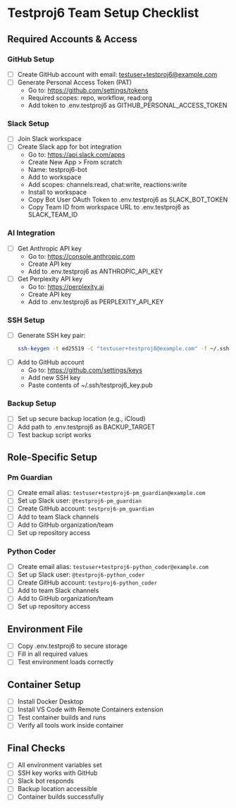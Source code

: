 # Testproj6 Team Setup Checklist

## Required Accounts & Access

### GitHub Setup
- [ ] Create GitHub account with email: testuser+testproj6@example.com
- [ ] Generate Personal Access Token (PAT)
  - Go to: https://github.com/settings/tokens
  - Required scopes: repo, workflow, read:org
  - Add token to .env.testproj6 as GITHUB_PERSONAL_ACCESS_TOKEN

### Slack Setup
- [ ] Join Slack workspace
- [ ] Create Slack app for bot integration
  - Go to: https://api.slack.com/apps
  - Create New App > From scratch
  - Name: testproj6-bot
  - Add to workspace
  - Add scopes: channels:read, chat:write, reactions:write
  - Install to workspace
  - Copy Bot User OAuth Token to .env.testproj6 as SLACK_BOT_TOKEN
  - Copy Team ID from workspace URL to .env.testproj6 as SLACK_TEAM_ID

### AI Integration
- [ ] Get Anthropic API key
  - Go to: https://console.anthropic.com
  - Create API key
  - Add to .env.testproj6 as ANTHROPIC_API_KEY
- [ ] Get Perplexity API key
  - Go to: https://perplexity.ai
  - Create API key
  - Add to .env.testproj6 as PERPLEXITY_API_KEY

### SSH Setup
- [ ] Generate SSH key pair:
  ```bash
  ssh-keygen -t ed25519 -C "testuser+testproj6@example.com" -f ~/.ssh/testproj6_key
  ```
- [ ] Add to GitHub account
  - Go to: https://github.com/settings/keys
  - Add new SSH key
  - Paste contents of ~/.ssh/testproj6_key.pub

### Backup Setup
- [ ] Set up secure backup location (e.g., iCloud)
- [ ] Add path to .env.testproj6 as BACKUP_TARGET
- [ ] Test backup script works

## Role-Specific Setup

### Pm Guardian
- [ ] Create email alias: `testuser+testproj6-pm_guardian@example.com`
- [ ] Set up Slack user: `@testproj6-pm_guardian`
- [ ] Create GitHub account: `testproj6-pm_guardian`
- [ ] Add to team Slack channels
- [ ] Add to GitHub organization/team
- [ ] Set up repository access

### Python Coder
- [ ] Create email alias: `testuser+testproj6-python_coder@example.com`
- [ ] Set up Slack user: `@testproj6-python_coder`
- [ ] Create GitHub account: `testproj6-python_coder`
- [ ] Add to team Slack channels
- [ ] Add to GitHub organization/team
- [ ] Set up repository access

## Environment File
- [ ] Copy .env.testproj6 to secure storage
- [ ] Fill in all required values
- [ ] Test environment loads correctly

## Container Setup
- [ ] Install Docker Desktop
- [ ] Install VS Code with Remote Containers extension
- [ ] Test container builds and runs
- [ ] Verify all tools work inside container

## Final Checks
- [ ] All environment variables set
- [ ] SSH key works with GitHub
- [ ] Slack bot responds
- [ ] Backup location accessible
- [ ] Container builds successfully

